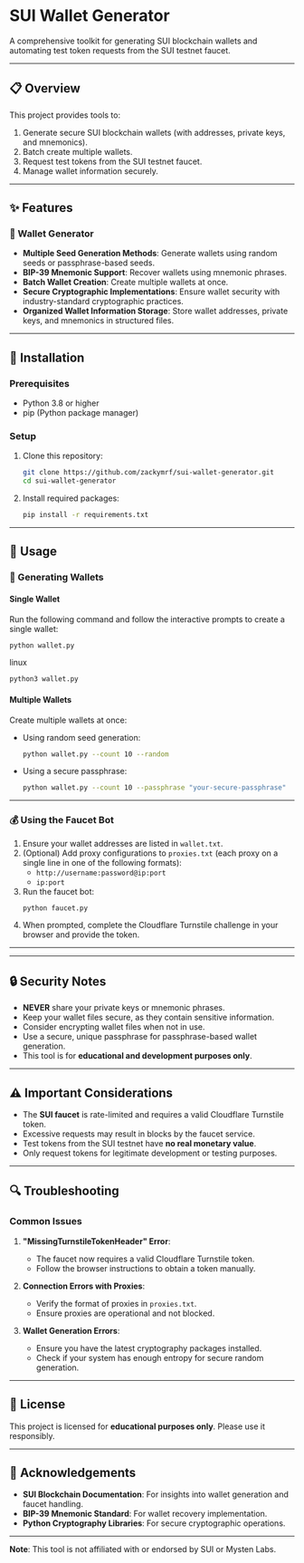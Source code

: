 # SUI Wallet Generator

A comprehensive toolkit for generating SUI blockchain wallets and automating test token requests from the SUI testnet faucet.

---

## 📋 Overview

This project provides tools to:
1. Generate secure SUI blockchain wallets (with addresses, private keys, and mnemonics).
2. Batch create multiple wallets.
3. Request test tokens from the SUI testnet faucet.
4. Manage wallet information securely.

---

## ✨ Features

### 🚀 Wallet Generator
- **Multiple Seed Generation Methods**: Generate wallets using random seeds or passphrase-based seeds.
- **BIP-39 Mnemonic Support**: Recover wallets using mnemonic phrases.
- **Batch Wallet Creation**: Create multiple wallets at once.
- **Secure Cryptographic Implementations**: Ensure wallet security with industry-standard cryptographic practices.
- **Organized Wallet Information Storage**: Store wallet addresses, private keys, and mnemonics in structured files.

---

## 🔧 Installation

### Prerequisites
- Python 3.8 or higher
- pip (Python package manager)

### Setup

1. Clone this repository:
   ```bash
   git clone https://github.com/zackymrf/sui-wallet-generator.git
   cd sui-wallet-generator
   ```

2. Install required packages:
   ```bash
   pip install -r requirements.txt
   ```

---

## 🚀 Usage

### 🔑 Generating Wallets

#### Single Wallet
Run the following command and follow the interactive prompts to create a single wallet:
```bash
python wallet.py
```
linux
```bash
python3 wallet.py
```
#### Multiple Wallets
Create multiple wallets at once:
- Using random seed generation:
  ```bash
  python wallet.py --count 10 --random
  ```
- Using a secure passphrase:
  ```bash
  python wallet.py --count 10 --passphrase "your-secure-passphrase"
  ```

---

### 💰 Using the Faucet Bot

1. Ensure your wallet addresses are listed in `wallet.txt`.
2. (Optional) Add proxy configurations to `proxies.txt` (each proxy on a single line in one of the following formats):
   - `http://username:password@ip:port`
   - `ip:port`
3. Run the faucet bot:
   ```bash
   python faucet.py
   ```
4. When prompted, complete the Cloudflare Turnstile challenge in your browser and provide the token.

---


---

## 🔒 Security Notes

- **NEVER** share your private keys or mnemonic phrases.
- Keep your wallet files secure, as they contain sensitive information.
- Consider encrypting wallet files when not in use.
- Use a secure, unique passphrase for passphrase-based wallet generation.
- This tool is for **educational and development purposes only**.

---

## ⚠️ Important Considerations

- The **SUI faucet** is rate-limited and requires a valid Cloudflare Turnstile token.
- Excessive requests may result in blocks by the faucet service.
- Test tokens from the SUI testnet have **no real monetary value**.
- Only request tokens for legitimate development or testing purposes.

---

## 🔍 Troubleshooting

### Common Issues

1. **"MissingTurnstileTokenHeader" Error**:
   - The faucet now requires a valid Cloudflare Turnstile token.
   - Follow the browser instructions to obtain a token manually.

2. **Connection Errors with Proxies**:
   - Verify the format of proxies in `proxies.txt`.
   - Ensure proxies are operational and not blocked.

3. **Wallet Generation Errors**:
   - Ensure you have the latest cryptography packages installed.
   - Check if your system has enough entropy for secure random generation.

---

## 📜 License

This project is licensed for **educational purposes only**. Please use it responsibly.

---

## 🙏 Acknowledgements

- **SUI Blockchain Documentation**: For insights into wallet generation and faucet handling.
- **BIP-39 Mnemonic Standard**: For wallet recovery implementation.
- **Python Cryptography Libraries**: For secure cryptographic operations.

---

**Note**: This tool is not affiliated with or endorsed by SUI or Mysten Labs.